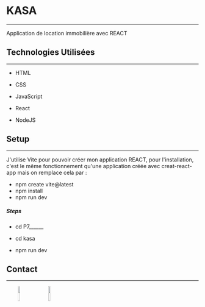 

<h1>KASA</h1>
<hr><p>Application de location immobilière avec REACT</p><h2>Technologies Utilisées</h2>
<hr><ul>
<li>HTML</li>
</ul><ul>
<li>CSS</li>
</ul><ul>
<li>JavaScript</li>
</ul><ul>
<li>React</li>
</ul><ul>
<li>NodeJS</li>
</ul><h2>Setup</h2>
<hr><p>J'utilise Vite pour pouvoir créer mon application REACT, pour l'installation, c'est le même fonctionnement qu'une application créée avec creat-react-app mais on remplace cela par :</p>
<ul>
<li>npm create vite@latest</li>
<li>npm install</li>
<li>npm run dev</li>
</ul><h5>Steps</h5><ul>
<li>cd P7______</li>
</ul><ul>
<li>cd kasa</li>
</ul><ul>
<li>npm run dev</li>
</ul><h2>Contact</h2>
<hr><p><span style="margin-right: 30px;"></span><a href="https://www.linkedin.com/in/hicham-roldan-152a051b6/"><img target="_blank" src="https://cdn.jsdelivr.net/gh/devicons/devicon/icons/linkedin/linkedin-original.svg" style="width: 10%;"></a><span style="margin-right: 30px;"></span><a href="https://github.com/Hicham017"><img target="_blank" src="https://cdn.jsdelivr.net/gh/devicons/devicon/icons/github/github-original.svg" style="width: 10%;"></a></p>

